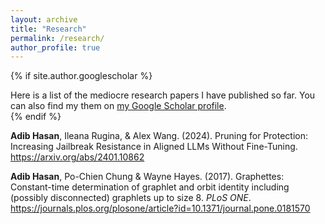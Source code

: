 ```yaml
---
layout: archive
title: "Research"
permalink: /research/
author_profile: true
---
```


{% if site.author.googlescholar %}
  <div class="wordwrap">Here is a list of the mediocre research papers I have published so far. You can also find my them on <a href="{{site.author.googlescholar}}">my Google Scholar profile</a>.</div>
{% endif %}

**Adib Hasan**, Ileana Rugina, & Alex Wang. (2024). Pruning for Protection: Increasing Jailbreak Resistance in Aligned LLMs Without Fine-Tuning. https://arxiv.org/abs/2401.10862

**Adib Hasan**, Po-Chien Chung & Wayne Hayes. (2017). Graphettes: Constant-time determination of graphlet and orbit identity including (possibly disconnected) graphlets up to size 8. *PLoS ONE*. https://journals.plos.org/plosone/article?id=10.1371/journal.pone.0181570

<!-- {% include base_path %}

{% for post in site.publications reversed %}
  {% include archive-single.html %}
{% endfor %} -->
